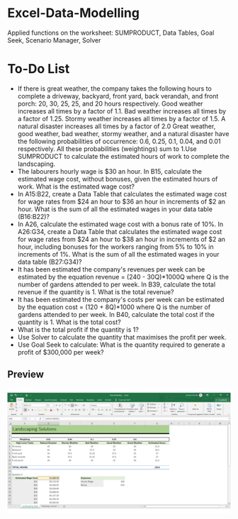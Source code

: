 # Excel-Data-Modelling
Applied functions on the worksheet: SUMPRODUCT, Data Tables, Goal Seek, Scenario Manager, Solver

# To-Do List
- If there is great weather, the company takes the following hours to complete a driveway, backyard, front yard, back verandah, and front porch: 20, 30, 25, 25, and 20 hours respectively. Good weather increases all times by a factor of 1.1. Bad weather increases all times by a factor of 1.25. Stormy weather increases all times by a factor of 1.5. A natural disaster increases all times by a factor of 2.0
Great weather, good weather, bad weather, stormy weather, and a natural disaster have the following probabilities of occurrence: 0.6, 0.25, 0.1, 0.04, and 0.01 respectively. All these probabilities (weightings) sum to 1.Use SUMPRODUCT to calculate the estimated hours of work to complete the landscaping.
- The labourers hourly wage is $30 an hour. In B15, calculate the estimated wage cost, without bonuses, given the estimated hours of work. What is the estimated wage cost?
- In A15:B22, create a Data Table that calculates the estimated wage cost for wage rates from $24 an hour to $36 an hour in increments of $2 an hour. What is the sum of all the estimated wages in your data table (B16:B22)?
- In A26, calculate the estimated wage cost with a bonus rate of 10%. In A26:G34, create a Data Table that calculates the estimated wage cost for wage rates from $24 an hour to $38 an hour in increments of $2 an hour, including bonuses for the workers ranging from 5% to 10% in increments of 1%. What is the sum of all the estimated wages in your data table (B27:G34)?
- It has been estimated the company's revenues per week can be estimated by the equation revenue = (240 - 30Q)*1000Q where Q is the number of gardens attended to per week. In B39, calculate the total revenue if the quantity is 1. What is the total revenue?
- It has been estimated the company's costs per week can be estimated by the equation cost = (120 + 8Q)*1000 where Q is the number of gardens attended to per week. In B40, calculate the total cost if the quantity is 1. What is the total cost?
- What is the total profit if the quantity is 1?
- Use Solver to calculate the quantity that maximises the profit per week.
- Use Goal Seek to calculate: What is the quantity required to generate a profit of $300,000 per week?

## Preview
![screenshot](screenshot.png)
